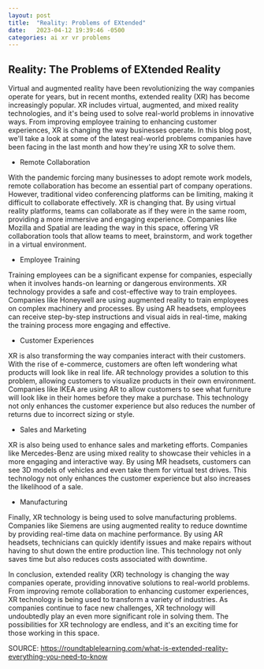 ```yaml
---
layout: post
title:  "Reality: Problems of EXtended"
date:   2023-04-12 19:39:46 -0500
categories: ai xr vr problems
---
```


## Reality: The Problems of EXtended Reality

Virtual and augmented reality have been revolutionizing the way companies operate for years, but in recent months, extended reality (XR) has become increasingly popular. XR includes virtual, augmented, and mixed reality technologies, and it's being used to solve real-world problems in innovative ways. From improving employee training to enhancing customer experiences, XR is changing the way businesses operate. In this blog post, we'll take a look at some of the latest real-world problems companies have been facing in the last month and how they're using XR to solve them.

 - Remote Collaboration

With the pandemic forcing many businesses to adopt remote work models, remote collaboration has become an essential part of company operations. However, traditional video conferencing platforms can be limiting, making it difficult to collaborate effectively. XR is changing that. By using virtual reality platforms, teams can collaborate as if they were in the same room, providing a more immersive and engaging experience. Companies like Mozilla and Spatial are leading the way in this space, offering VR collaboration tools that allow teams to meet, brainstorm, and work together in a virtual environment.

 - Employee Training

Training employees can be a significant expense for companies, especially when it involves hands-on learning or dangerous environments. XR technology provides a safe and cost-effective way to train employees. Companies like Honeywell are using augmented reality to train employees on complex machinery and processes. By using AR headsets, employees can receive step-by-step instructions and visual aids in real-time, making the training process more engaging and effective.

 - Customer Experiences

XR is also transforming the way companies interact with their customers. With the rise of e-commerce, customers are often left wondering what products will look like in real life. AR technology provides a solution to this problem, allowing customers to visualize products in their own environment. Companies like IKEA are using AR to allow customers to see what furniture will look like in their homes before they make a purchase. This technology not only enhances the customer experience but also reduces the number of returns due to incorrect sizing or style.

 - Sales and Marketing

XR is also being used to enhance sales and marketing efforts. Companies like Mercedes-Benz are using mixed reality to showcase their vehicles in a more engaging and interactive way. By using MR headsets, customers can see 3D models of vehicles and even take them for virtual test drives. This technology not only enhances the customer experience but also increases the likelihood of a sale.

 - Manufacturing

Finally, XR technology is being used to solve manufacturing problems. Companies like Siemens are using augmented reality to reduce downtime by providing real-time data on machine performance. By using AR headsets, technicians can quickly identify issues and make repairs without having to shut down the entire production line. This technology not only saves time but also reduces costs associated with downtime.

In conclusion, extended reality (XR) technology is changing the way companies operate, providing innovative solutions to real-world problems. From improving remote collaboration to enhancing customer experiences, XR technology is being used to transform a variety of industries. As companies continue to face new challenges, XR technology will undoubtedly play an even more significant role in solving them. The possibilities for XR technology are endless, and it's an exciting time for those working in this space.


SOURCE: https://roundtablelearning.com/what-is-extended-reality-everything-you-need-to-know 
